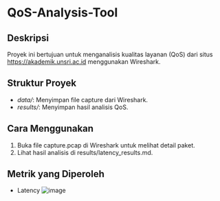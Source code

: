 # QoS-Analysis-Tool

## Deskripsi
Proyek ini bertujuan untuk menganalisis kualitas layanan (QoS) dari situs https://akademik.unsri.ac.id menggunakan Wireshark.

## Struktur Proyek
- *data/*: Menyimpan file capture dari Wireshark.
- *results/*: Menyimpan hasil analisis QoS.

## Cara Menggunakan
1. Buka file capture.pcap di Wireshark untuk melihat detail paket.
2. Lihat hasil analisis di results/latency_results.md.

## Metrik yang Diperoleh
- Latency
![image](https://github.com/user-attachments/assets/2ec84fcb-0461-474d-bdb1-de126d5dc59f)
